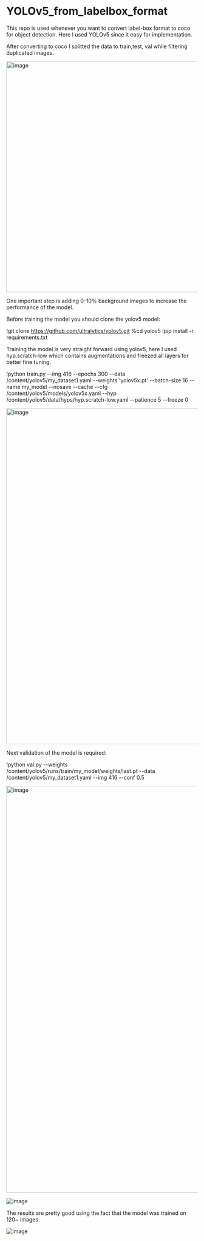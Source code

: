 # YOLOv5_from_labelbox_format


This repo is used whenever you want to convert label-box format to coco for object detection.
Here I used YOLOv5 since it easy for implementation.

After converting to coco I splitted the data to train,test, val while filtering duplicated images.

<img width="607" alt="image" src="https://user-images.githubusercontent.com/51881832/180162705-32c07a7b-6996-4f14-bd48-fe91cf42ae58.png">

One important step is adding 0-10% background images to increase the performance of the model.

Before training the model you should clone the yolov5 model:

!git clone https://github.com/ultralytics/yolov5.git
%cd yolov5
!pip install -r requirements.txt

Training the model is very straight forward using yolov5, here I used hyp.scratch-low which contains augmentations and freezed all layers for better fine tuning.

!python train.py --img 416 --epochs 300 --data /content/yolov5/my_dataset1.yaml --weights 'yolov5x.pt'  --batch-size 16 --name my_model --nosave --cache --cfg /content/yolov5/models/yolov5x.yaml --hyp /content/yolov5/data/hyps/hyp.scratch-low.yaml --patience 5 --freeze 0

<img width="883" alt="image" src="https://user-images.githubusercontent.com/51881832/180163707-a68a0c2b-4e53-4559-a7a3-5b2110b682e1.png">

Next validation of the model is required:

!python val.py --weights /content/yolov5/runs/train/my_model/weights/last.pt --data /content/yolov5/my_dataset1.yaml --img 416 --conf 0.5

<img width="1069" alt="image" src="https://user-images.githubusercontent.com/51881832/180164018-0427e144-5c78-437f-b902-b6546f12dfb5.png">

![image](https://user-images.githubusercontent.com/51881832/180164302-34640b82-1cfa-4dce-a5a4-e00d54165275.png)

The results are pretty good using the fact that the model was trained on 120~ images. 

![image](https://user-images.githubusercontent.com/51881832/180164634-19b89e06-2e12-4db5-b025-50f6344448da.png)
